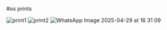 #os prints

![print1](https://github.com/user-attachments/assets/d18b119a-bd3e-4243-90d1-6941bac8227e)
![print2](https://github.com/user-attachments/assets/0f99dfaa-7ebb-4363-ab04-34e12604d9d8)
![WhatsApp Image 2025-04-29 at 16 31 09](https://github.com/user-attachments/assets/75fe927f-f00e-4936-b0e3-184514a39c38)
